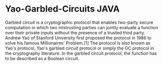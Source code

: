 # Yao-Garbled-Circuits JAVA
Garbled circuit is a cryptographic protocol that enables two-party secure computation in which two mistrusting parties can jointly evaluate a function over their private inputs without the presence of a trusted third party. Andrew Yao of Stanford University first proposed the protocol in 1986 to solve his famous Millionaires' Problem.[1] The protocol is also known as Yao's protocol, Yao's garbled circuit protocol or simply the GC protocol in the cryptography literature. In the garbled circuit protocol, the function has to be described as a Boolean circuit.
